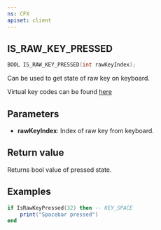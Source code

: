 ```yaml
---
ns: CFX
apiset: client
---
```

## IS_RAW_KEY_PRESSED

```c
BOOL IS_RAW_KEY_PRESSED(int rawKeyIndex);
```

Can be used to get state of raw key on keyboard.

Virtual key codes can be found [here](https://learn.microsoft.com/en-us/windows/win32/inputdev/virtual-key-codes)

## Parameters
* **rawKeyIndex**: Index of raw key from keyboard.

## Return value
Returns bool value of pressed state.

## Examples
```lua
if IsRawKeyPressed(32) then -- KEY_SPACE
    print("Spacebar pressed")
end
```
